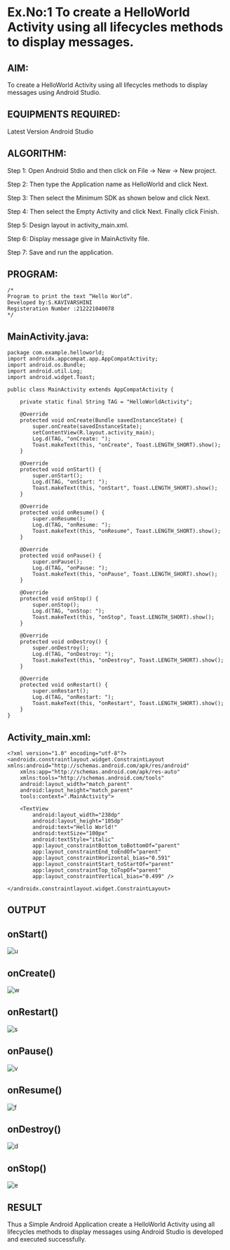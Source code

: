 # Ex.No:1 To create a HelloWorld Activity using all lifecycles methods to display messages.


## AIM:

To create a HelloWorld Activity using all lifecycles methods to display messages using Android Studio.

## EQUIPMENTS REQUIRED:

Latest Version Android Studio

## ALGORITHM:

Step 1: Open Android Stdio and then click on File -> New -> New project.

Step 2: Then type the Application name as HelloWorld and click Next. 

Step 3: Then select the Minimum SDK as shown below and click Next.

Step 4: Then select the Empty Activity and click Next. Finally click Finish.

Step 5: Design layout in activity_main.xml.

Step 6: Display message give in MainActivity file.

Step 7: Save and run the application.

## PROGRAM:
```
/*
Program to print the text “Hello World”.
Developed by:S.KAVIVARSHINI
Registeration Number :212221040078
*/
```
## MainActivity.java:
```
package com.example.helloworld;
import androidx.appcompat.app.AppCompatActivity;
import android.os.Bundle;
import android.util.Log;
import android.widget.Toast;

public class MainActivity extends AppCompatActivity {

    private static final String TAG = "HelloWorldActivity";

    @Override
    protected void onCreate(Bundle savedInstanceState) {
        super.onCreate(savedInstanceState);
        setContentView(R.layout.activity_main);
        Log.d(TAG, "onCreate: ");
        Toast.makeText(this, "onCreate", Toast.LENGTH_SHORT).show();
    }

    @Override
    protected void onStart() {
        super.onStart();
        Log.d(TAG, "onStart: ");
        Toast.makeText(this, "onStart", Toast.LENGTH_SHORT).show();
    }

    @Override
    protected void onResume() {
        super.onResume();
        Log.d(TAG, "onResume: ");
        Toast.makeText(this, "onResume", Toast.LENGTH_SHORT).show();
    }

    @Override
    protected void onPause() {
        super.onPause();
        Log.d(TAG, "onPause: ");
        Toast.makeText(this, "onPause", Toast.LENGTH_SHORT).show();
    }

    @Override
    protected void onStop() {
        super.onStop();
        Log.d(TAG, "onStop: ");
        Toast.makeText(this, "onStop", Toast.LENGTH_SHORT).show();
    }

    @Override
    protected void onDestroy() {
        super.onDestroy();
        Log.d(TAG, "onDestroy: ");
        Toast.makeText(this, "onDestroy", Toast.LENGTH_SHORT).show();
    }

    @Override
    protected void onRestart() {
        super.onRestart();
        Log.d(TAG, "onRestart: ");
        Toast.makeText(this, "onRestart", Toast.LENGTH_SHORT).show();
    }
}
```
## Activity_main.xml:
```
<?xml version="1.0" encoding="utf-8"?>
<androidx.constraintlayout.widget.ConstraintLayout xmlns:android="http://schemas.android.com/apk/res/android"
    xmlns:app="http://schemas.android.com/apk/res-auto"
    xmlns:tools="http://schemas.android.com/tools"
    android:layout_width="match_parent"
    android:layout_height="match_parent"
    tools:context=".MainActivity">

    <TextView
        android:layout_width="238dp"
        android:layout_height="105dp"
        android:text="Hello World!"
        android:textSize="100px"
        android:textStyle="italic"
        app:layout_constraintBottom_toBottomOf="parent"
        app:layout_constraintEnd_toEndOf="parent"
        app:layout_constraintHorizontal_bias="0.591"
        app:layout_constraintStart_toStartOf="parent"
        app:layout_constraintTop_toTopOf="parent"
        app:layout_constraintVertical_bias="0.499" />

</androidx.constraintlayout.widget.ConstraintLayout>
```
## OUTPUT
## onStart()
![u](https://user-images.githubusercontent.com/128135244/238190097-8cba54f1-6212-4df0-bcdb-f63968180a8c.png)
## onCreate()
![w](https://user-images.githubusercontent.com/128135244/238190142-9cb0a129-1e6e-4070-9d46-e883a3c5ffa8.png)
## onRestart()
![s](https://user-images.githubusercontent.com/128135244/239744338-65457888-9a0f-453c-a7f0-238718ce93b3.png)
## onPause()
![v](https://user-images.githubusercontent.com/128135244/239744364-65590a7f-907f-4322-a343-e0e9dfb07f04.png)
## onResume()
![f](https://user-images.githubusercontent.com/128135244/239744384-54f82a3d-ab7a-4122-9c62-8465d6c1271f.png)
## onDestroy()
![d](https://user-images.githubusercontent.com/128135244/238190164-832d0445-3278-48e4-b718-7f0c030f73d1.png)
## onStop()
![e](https://user-images.githubusercontent.com/128135244/238190186-3e74dfc3-82a2-4c4e-86f4-1361d8b499ed.png)
## RESULT
Thus a Simple Android Application create a HelloWorld Activity using all lifecycles methods to display messages using Android Studio is developed and executed successfully.
